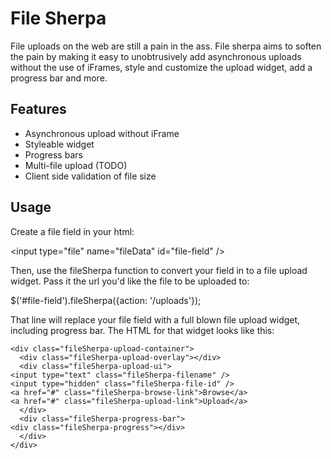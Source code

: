 # File Sherpa

File uploads on the web are still a pain in the ass. File sherpa aims to soften the pain by making it easy to unobtrusively add asynchronous uploads without the use of iFrames, style and customize the upload widget, add a progress bar and more.

## Features

  * Asynchronous upload without iFrame
  * Styleable widget
  * Progress bars
  * Multi-file upload (TODO)
  * Client side validation of file size 

## Usage

Create a file field in your html:

  &lt;input type="file" name="fileData" id="file-field" /&gt;

Then, use the fileSherpa function to convert your field in to a file upload widget. Pass it the url you'd like the file to be uploaded to:

  $('#file-field').fileSherpa({action: '/uploads'});

That line will replace your file field with a full blown file upload widget, including progress bar. The HTML for that widget looks like this:

    <div class="fileSherpa-upload-container">
      <div class="fileSherpa-upload-overlay"></div>
      <div class="fileSherpa-upload-ui">
	<input type="text" class="fileSherpa-filename" />
	<input type="hidden" class="fileSherpa-file-id" />
	<a href="#" class="fileSherpa-browse-link">Browse</a>
	<a href="#" class="fileSherpa-upload-link">Upload</a>
      </div>
      <div class="fileSherpa-progress-bar">
	<div class="fileSherpa-progress"></div>
      </div>
    </div>
